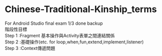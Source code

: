 # Chinese-Traditional-Kinship_terms
For Android Studio final exam 1/3 done backup  
階段性目標  
Step 1 :Fragment 基本操作與Activity表單之間連結關係  
Step 2 :基礎操作(etc. for loop,when,fun,extend,implement,listener)  
Step 3 :Context傳遞問題
